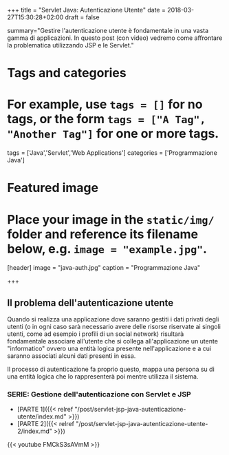 +++
title = "Servlet Java: Autenticazione Utente"
date = 2018-03-27T15:30:28+02:00
draft = false

summary="Gestire l'autenticazione utente è fondamentale in una vasta gamma di applicazioni. In questo post (con video) vedremo come affrontare la problematica utilizzando JSP e le Servlet."

# Tags and categories
# For example, use `tags = []` for no tags, or the form `tags = ["A Tag", "Another Tag"]` for one or more tags.
tags = ['Java','Servlet','Web Applications']
categories = ['Programmazione Java']

# Featured image
# Place your image in the `static/img/` folder and reference its filename below, e.g. `image = "example.jpg"`.
[header]
image = "java-auth.jpg"
caption = "Programmazione Java"


+++

## Il problema dell'autenticazione utente

Quando si realizza una applicazione dove saranno gestiti i dati privati degli utenti (o in ogni caso sarà necessario avere delle risorse riservate ai singoli utenti, come ad esempio i profili di un social network) risultarà fondamentale associare all'utente che si collega all'applicazione un utente "informatico" ovvero una entità logica presente nell'applicazione e a cui saranno associati alcuni dati presenti in essa.

Il processo di autenticazione fa proprio questo, mappa una persona su di una entità logica che lo rappresenterà poi mentre utilizza il sistema.

### SERIE: Gestione dell'autenticazione con Servlet e JSP

- [PARTE 1]({{< relref "/post/servlet-jsp-java-autenticazione-utente/index.md" >}})
- [PARTE 2]({{< relref "/post/servlet-jsp-java-autenticazione-utente-2/index.md" >}})

{{< youtube FMCkS3sAVmM >}}
